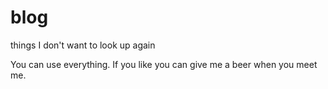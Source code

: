 blog
====

things I don't want to look up again

You can use everything. If you like you can give me a beer when you meet me.